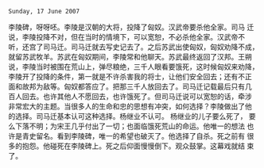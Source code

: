 `Sunday, 17 June 2007`

李陵碑，呀呀呸。李陵是汉朝的大将，投降了匈奴。汉武帝要杀他全家。司马
迁说，李陵投降不对，但在当时的情境下，可以宽恕，不必杀他全家。汉武帝不
听，还宫了司马迁。司马迁就去写史记去了。之后苏武出使匈奴，匈奴劝降不成，
就留苏武牧羊。苏武在匈奴期间，李陵常和他聊天。苏武最终返回了汉邦。王朔
说，李陵当时被围在荒山上，弹尽粮绝，三千人眼看要饿死，这时候匈奴来劝降，
李陵开了投降的条件，第一就是不许杀害我的将士，让他们安全回去；还有不正
面和故邦为敌等。匈奴都答应了。把那三千人放回去了。司马迁记载最后只有几
百人回去。也许其他人不愿回去，也许饿死了。但司马迁说可以宽恕的话，牵涉
非常宏大的主题。当很多人的生命和忠的思想有冲突，如何选择？李陵做出了他
的选择。司马迁基本认可这种选择。杨继业不认可。 杨继业的儿子要么死了，
要么下落不明；为宋王几乎付出了一切；也面临饿死荒山的命运。他唯一的想法
也许是青史留名。看到李陵碑，唯一的希望也破灭了。他选择了自杀。死之前有
很多的抱怨。他碰死在李陵碑上。死之后仰面慢慢倒下。观众鼓掌。这幕戏就结
束了。
